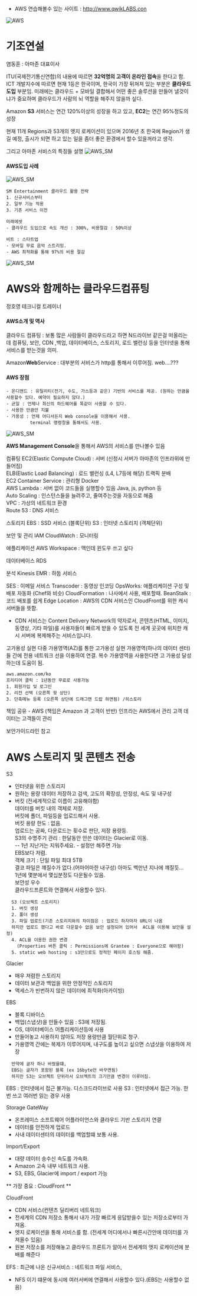 * AWS 연습해볼수 있는 사이트 : http://www.qwikLABS.con

![AWS](https://s3-ap-northeast-1.amazonaws.com/sungho/IMG_0369.JPG)
# 기조연설
염동훈 : 아마존 대표이사

ITU(국제전기통신연합)의 내용에 따르면
**32억명의 고객이 온라인 접속**을 한다고 함. ICT 개발지수에 따르면 현재 1등은 한국이며, 한국이
가장 뒤쳐져 있는 부분은 **클라우드 도입** 부분임. 미래에는 클라우드 + 모바일 결합해서 어떤 좋은
솔루션을 만들어 낼것이냐가 중요하며 클라우드가 사람의 뇌 역할을 해주지 않을까 싶다.

Amazon **S3** 서비스는 연간 120%이상의 성장을 하고 있고, **EC2**는 연간 95%정도의 성장

현재 11개 Regions과 53개의 엣지 로케이션이 있으며 2016년 초 한국에 Region가 생길 예정, 출시가 되면
하고 있는 일을 좀더 좋은 환경에서 할수 있을꺼라고 생각.

그리고 아마존 서비스의 특징들 설명
![AWS_SM](https://s3-ap-northeast-1.amazonaws.com/sungho/aws_service.png)

#### AWS도입 사례
![AWS_SM](https://s3-ap-northeast-1.amazonaws.com/sungho/IMG_0379.JPG)
~~~
SM Entertainment 클라우드 활용 전략
1. 신규서비스부터
2. 일부 기능 적용
3. 기존 서비스 이전

미래에셋
- 클라우드 도입으로 속도 개선 : 300%, 비용절감 : 50%이상

비트 : 스타트업
- 모바일 무료 음악 스트리밍.
- AWS 최적화를 통해 97%의 비용 절감
~~~
![AWS_SM](https://s3-ap-northeast-1.amazonaws.com/sungho/IMG_0380.JPG)

# AWS와 함께하는 클라우드컴퓨팅
정호영 테크니컬 트레이너

#### AWS소개 및 역사
클라우드 컴퓨팅 : 보통 많은 사람들이 클라우드라고 하면 N드라이브 같은걸 떠올리는데
컴퓨팅, 보안, CDN ,백업, 데이터베이스, 스토리지, 로드 밸런싱 등을 인터넷을 통해 서비스를 받는것을 의미.

Amazon**Web**Service : 대부분의 서비스가 http를 통해서 이루어짐. web....???

#### AWS 장점
~~~
- 온디맨드 : 유틸리티(전기, 수도, 가스등과 같은) 기반의 서비스를 제공. (원하는 만큼을 사용할수 있다. 예약이 필요하지 않다.)
- 균일 : 언제나 최신의 하드웨어를 똑같이 사용할 수 있다.
- 사용한 만큼만 지불
- 가용성 : 언제 어디서든지 Web console을 이용해서 사용.
         terminal 명령창을 통해서도 사용.
~~~

![AWS_SM](https://s3-ap-northeast-1.amazonaws.com/sungho/IMG_0381.JPG)

**AWS Management Console**을 통해서 AWS의 서비스를 만나볼수 있음

컴퓨팅
EC2(Elastic Compute Cloud) : 서버 (신청시 서버가 아마존의 인프라위에 만들어짐)  
ELB(Elastic Load Balancing) : 로드 밸런싱 (L4, L7등에 해당) 트랙픽 분배  
EC2 Container Service : 관리형 Docker  
AWS Lambda : 서버 없이 코드들을 실행할수 있음 Java, js, python 등  
Auto Scaling : 인스턴스들을 늘려주고, 줄여주는것을 자동으로 해줌  
VPC : 가상의 네트워크 환경  
Route 53 : DNS 서비스  

스토리지
EBS : SSD 서비스 (블록단위)
S3 : 인터넷 스토리지 (객체단위)

보안 및 관리
IAM
CloudWatch : 모니터링

애플리케이션
AWS Workspace : 맥인데 윈도우 쓰고 싶다

데이터베이스
RDS

분석
Kinesis
EMR : 하둡 서비스

SES : 이메일 서비스
Transcoder : 동영상 인코딩
OpsWorks: 애플리케이션 구성 및 배포 자동화 (Chef와 비슷)
CloudFormation : 나사에서 사용, 배포할때.
BeanStalk : 코드 배포를 쉽게
Edge Location : AWS의 CDN 서비스인 CloudFront를 위한 캐시 서버들을 뜻함.
- CDN 서비스는 Content Delivery Network의 약자로서, 콘텐츠(HTML, 이미지, 동영상, 기타 파일)를 사용자들이 빠르게 받을 수 있도록
전 세계 곳곳에 위치한 캐시 서버에 복제해주는 서비스입니다.

고가용성 실현 다중 가용영역(AZ)를 통한 고가용성 실현
가용영역(하나의 데이터 센터)들 간에 전용 네트워크 선을 이용하여 연결.
복수 가용영역을 사용한다면 고 가용성 달성하는데 도움이 됨.

~~~
aws.amazon.com/ko
프리티어 클릭 : 1년동안 무료로 사용가능
1. 회원가입 및 로그인
2. 리전 선택 (오른쪽 윗 상단)
3. 단축메뉴 등록 (오른쪽 상단에 드래그앤 드랍 하면됨) /히스토리
~~~

책임 공유 - AWS (책임은 Amazon 과 고객이 반반)
인프라는 AWS에서 관리
고객 데이터는 고객들이 관리

보안가이드라인 참고

# AWS 스토리지 및 콘텐츠 전송
S3
- 인터넷을 위한 스토리지
- 원하는 용량 데이터 저장하고 검색, 고도의 확장성, 안정성, 속도 및 내구성
- 버킷 (전세계적으로 이름이 고유해야함)  
  데이터를 버킷 내의 객체로 저장.  
  버킷에 폴더, 파일등을 업로드해서 사용.  
  버킷 용량 한도 : 없음.  
  업로드는 공짜, 다운로드는 횟수로 판단, 저장 용량등.  
  S3의 수명주기 관리 :  한달동안 안쓴 데이터는 Glacier로 이동.  
  -- 1년 지난거는 지워주세요. - 설정만 해주면 가능  
  EBS보다 저렴.  
  객체 크기 : 단일 파일 최대 5TB  
  결코 파일은 꺠질수가 없다.(어마어마한 내구성) 아마도 백만년 지나에 꺠질듯...  
  1년에 몇분에서 몇십분정도 다운될수 있음.  
  보안성 우수  
  클라우드프론트와 연결해서 사용할수 있다.  

~~~
  S3 (오브젝트 스토리지)
  1. 버킷 생성
  2. 폴더 생성
  3. 파일 업로드(기존 스토리지와의 차이점은 : 업로드 하자마자 URL이 나옴
  하지만 업로드 했다고 바로 다운할수 없음 보안 설정되어 있어서  ACL을 이용해 보안을 설정)
  4. ACL을 이용한 권한 변경
    (Properties 버튼 클릭 : Permissions에 Grantee : Everyone으로 해야함)
  5. static web hosting : s3만으로도 정적인 페이지 호스팅 해줌.
~~~

Glacier
- 매우 져렴한 스토리지
- 데이터 보관과 백업을 위한 안정적인 스토리지
- 액세스가 빈번하지 않은 데이터에 최적화(아카이빙)

EBS
- 블록 디바이스
- 백업(스냅샷)을 만들수 있음 : S3에 저장됨.
- OS, 데이터베이스 어플리케이션등에 사용
- 만들어놓고 사용하지 않아도 저장 용량만큼 월단위로 청구.
- 가용영역 간에는 복제가 이루어지며, 내구도를 높이고 싶으면 스냅샷을 이용하여 저장
~~~
  만약에 글자 하나 바꿨을떄,
  EBS는 글자가 포함된 블록 (ex 16byte만 바꾸면됨)
  하지만 S3는 오브젝트 단위라서 오브젝트의 크기만큼 변경이 이루어짐.
~~~

EBS : 인터넷에서 접근 불가능. 디스크드라이브로 사용
S3 : 인터넷에서 접근 가능. 한번 쓰고 여러번 읽는 경우 사용

Storage GateWay
- 온프레미스 소프트웨어 어플라이언스와 클라우드 기반 스토리지 연결
- 데이터를 안전하게 업로드
- 사내 데이터센터의 데이터를 백업할떄 보통 사용.

Import/Export
- 대량 데이터 송수신 속도를 가속화.
- Amazon 고속 내부 네트워크 사용.
- S3, EBS, Glacier에 import / export 가능

** 가장 중요 : CloudFront **

CloudFront
- CDN 서비스(컨텐츠 딜리버리 네트워크)
- 전세계의 CDN 저장소 통해서 내가 가장 빠르게 응답받을수 있는 저장소로부터 가져옴.
- 엣지 로케이션을 통해 서비스를 함. (전세계 어디에서나 빠른시간안에 데이터를 가져올수 있음)
- 원본 저장소를 저장해놓고 클라우드 프론트가 알아서 전세계의 엣지 로케이션에 분배를 해준다

EFS : 최근에 나온 신규서비스 : 네트워크 파일 서비스,
- NFS 이기 떄문에 동시에 여러서버에 연결해서 사용할수 있다.(EBS는 사용할수 없음)
